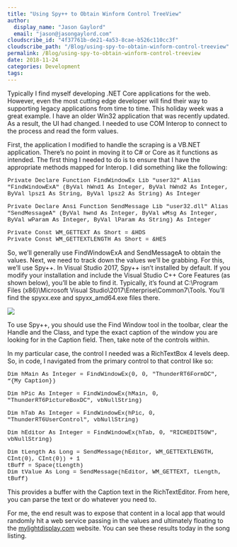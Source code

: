 ```yaml
---
title: "Using Spy++ to Obtain Winform Control TreeView"
author: 
  display_name: "Jason Gaylord"
  email: "jason@jasongaylord.com"
cloudscribe_id: "4f37761b-de21-4a53-8cae-b526c110cc3f"
cloudscribe_path: "/Blog/using-spy-to-obtain-winform-control-treeview"
permalink: /Blog/using-spy-to-obtain-winform-control-treeview
date: 2018-11-24
categories: Development
tags: 
---
```


Typically I find myself developing .NET Core applications for the web. However, even the most cutting edge developer will find their way to supporting legacy applications from time to time. This holiday week was a great example. I have an older Win32 application that was recently updated. As a result, the UI had changed. I needed to use COM Interop to connect to the process and read the form values. 

First, the application I modified to handle the scraping is a VB.NET application. There’s no point in moving it to C# or Core as it functions as intended. The first thing I needed to do is to ensure that I have the appropriate methods mapped for Interop. I did something like the following:

<font face="Courier New" size="2">Private Declare Function FindWindowEx Lib "user32" Alias "FindWindowExA" (ByVal hWnd1 As Integer, ByVal hWnd2 As Integer, ByVal lpsz1 As String, ByVal lpsz2 As String) As Integer</font>

<font face="Courier New" size="2">  
 Private Declare Ansi Function SendMessage Lib "user32.dll" Alias "SendMessageA" (ByVal hwnd As Integer, ByVal wMsg As Integer, ByVal wParam As Integer, ByVal lParam As String) As Integer  
 </font>

<font face="Courier New" size="2">Private Const WM_GETTEXT As Short = &HDS  
 Private Const WM_GETTEXTLENGTH As Short = &HES</font>

So, we’ll generally use FindWindowExA and SendMessageA to obtain the values. Next, we need to track down the values we’ll be grabbing. For this, we’ll use Spy++. In Visual Studio 2017, Spy++ isn’t installed by default. If you modify your installation and include the Visual Studio C++ Core Features (as shown below), you’ll be able to find it. Typically, it’s found at C:\Program Files (x86)\Microsoft Visual Studio\2017\Enterprise\Common7\Tools. You’ll find the spyxx.exe and spyxx_amd64.exe files there.

![](https://cdn.jasongaylord.com/images/2018/11/24/Visual_Studio_Cplus_Core_Features.png)

To use Spy++, you should use the Find Window tool in the toolbar, clear the Handle and the Class, and type the exact caption of the window you are looking for in the Caption field. Then, take note of the controls within. 

In my particular case, the control I needed was a RichTextBox 4 levels deep. So, in code, I navigated from the primary control to that control like so:

<font face="Courier New" size="2"> Dim hMain As Integer = FindWindowEx(0, 0, "ThunderRT6FormDC", “{My Caption})</font>
<font face="Courier New" size="2">
</font>

<font face="Courier New" size="2">Dim hPic As Integer = FindWindowEx(hMain, 0, "ThunderRT6PictureBoxDC", vbNullString)</font>

<font face="Courier New" size="2">Dim hTab As Integer = FindWindowEx(hPic, 0, "ThunderRT6UserControl", vbNullString)</font>
<font face="Courier New" size="2">
</font>

<font face="Courier New" size="2">Dim hEditor As Integer = FindWindowEx(hTab, 0, "RICHEDIT50W", vbNullString)</font>
<font face="Courier New" size="2">
</font>

<font face="Courier New" size="2"> Dim tLength As Long = SendMessage(hEditor, WM_GETTEXTLENGTH, CInt(0), CInt(0)) + 1  
 tBuff = Space(tLength)  
 Dim tValue As Long = SendMessage(hEditor, WM_GETTEXT, tLength, tBuff)</font>

This provides a buffer with the Caption text in the RichTextEditor. From here, you can parse the text or do whatever you need to.

For me, the end result was to expose that content in a local app that would randomly hit a web service passing in the values and ultimately floating to the [mylightdisplay.com](https://mylightdisplay.com) website. You can see these results today in the song listing.
